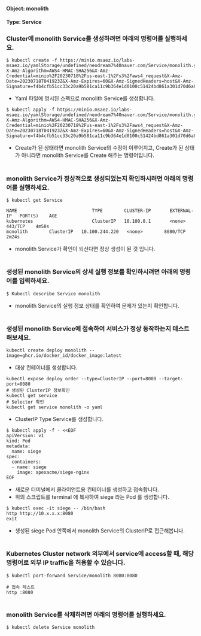 
#### Object: monolith
#### Type: Service

### Cluster에 monolith Service를 생성하려면 아래의 명령어를 실행하세요.

```
$ kubectl create -f https://minio.msaez.io/labs-msaez.io/yamlStorage/undefined/neodream7%40naver.com/Service/monolith.yaml?X-Amz-Algorithm=AWS4-HMAC-SHA256&X-Amz-Credential=minio%2F20230718%2Fus-east-1%2Fs3%2Faws4_request&X-Amz-Date=20230718T041923Z&X-Amz-Expires=60&X-Amz-SignedHeaders=host&X-Amz-Signature=f4b4cfb51cc33c20a9b581ca11c9b364e1d0100c51424bd861a301d70d6a87f4
```
- Yaml 파일에 명시된 스펙으로 monolith Service를 생성합니다.  

```
$ kubectl apply -f https://minio.msaez.io/labs-msaez.io/yamlStorage/undefined/neodream7%40naver.com/Service/monolith.yaml?X-Amz-Algorithm=AWS4-HMAC-SHA256&X-Amz-Credential=minio%2F20230718%2Fus-east-1%2Fs3%2Faws4_request&X-Amz-Date=20230718T041923Z&X-Amz-Expires=60&X-Amz-SignedHeaders=host&X-Amz-Signature=f4b4cfb51cc33c20a9b581ca11c9b364e1d0100c51424bd861a301d70d6a87f4
```
- Create가 된 상태라면 monolith Service의 수정이 이루어지고, Create가 된 상태가 아니라면 monolith Service를 Create 해주는 명령어입니다.
#

### monolith Service가 정상적으로 생성되었는지 확인하시려면 아래의 명령어를 실행하세요.

```
$ kubectl get Service

NAME                            TYPE        CLUSTER-IP       EXTERNAL-IP   PORT(S)    AGE
kubernetes                      ClusterIP   10.100.0.1       <none>        443/TCP    4m58s
monolith        ClusterIP   10.100.244.220   <none>        8080/TCP   2m24s

```
- monolith Service가 확인이 되신다면 정상 생성이 된 것 입니다.
#

### 생성된 monolith Service의 상세 실행 정보를 확인하시려면 아래의 명령어를 입력하세요.

```
$ Kubectl describe Service monolith
```
- monolith Service의 실행 정보 상태를 확인하여 문제가 있는지 확인합니다.
#

### 생성된 monolith Service에 접속하여 서비스가 정상 동작하는지 테스트 해보세요.

```
kubectl create deploy monolith --image=ghcr.io/docker_id/docker_image:latest
```
- 대상 컨테이너를 생성합니다.  

```
kubectl expose deploy order --type=ClusterIP --port=8080 --target-port=8080
# 생성된 ClusterIP 정보확인
kubectl get service 
# Selector 확인
kubectl get service monolith -o yaml
```
- ClusterIP Type Service를 생성합니다.

```
$ kubectl apply -f - <<EOF
apiVersion: v1
kind: Pod
metadata:
  name: siege
spec:
  containers:
  - name: siege
    image: apexacme/siege-nginx
EOF
```
- 새로운 터미널에서 클라이언트용 컨테이너를 생성하고 접속합니다.
- 위의 스크립트를 terminal 에 복사하여 siege 라는 Pod 를 생성합니다.  

```
$ kubectl exec -it siege -- /bin/bash
http http://10.x.x.x:8080
exit
```
- 생성된 siege Pod 안쪽에서 monolith Service의 ClusterIP로 접근해봅니다.
#

### Kubernetes Cluster network 외부에서 service에 access할 때, 해당 명령어로 외부 IP traffic을 허용할 수 있습니다.

```
$ kubectl port-forward Service/monolith 8080:8080

# 접속 테스트
http :8080
```
#

### monolith Service를 삭제하려면 아래의 명령어를 실행하세요.

```
$ kubectl delete Service monolith
```
#

